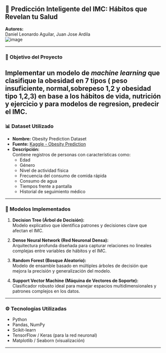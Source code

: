 
## 🧠 Predicción Inteligente del IMC: Hábitos que Revelan tu Salud

**Autores:**  
Daniel Leonardo Aguilar, Juan Jose Ardila  
![image](https://github.com/user-attachments/assets/a9f33faf-f8bc-4b68-8f75-4ecdd4f023c8)


---

### 🎯 Objetivo del Proyecto

Implementar un modelo de *machine learning* que  clasifique la obesidad en 7 tipos ( peso insuficiente, normal,sobrepeso 1,2 y obesidad tipo 1,2,3) en base a los hábitos de vida, nutrición y ejercicio  y para modelos de regresion,  predecir el IMC.
---

### 📊 Dataset Utilizado

- **Nombre:** Obesity Prediction Dataset  
- **Fuente:** [Kaggle - Obesity Prediction](https://www.kaggle.com/datasets/ruchikakumbhar/obesity-prediction)  
- **Descripción:**  
  Contiene registros de personas con características como:
  - Edad  
  - Género  
  - Nivel de actividad física  
  - Frecuencia del consumo de comida rápida  
  - Consumo de agua  
  - Tiempos frente a pantalla  
  - Historial de seguimiento médico

---

### 🤖 Modelos Implementados

1. **Decision Tree (Árbol de Decisión):**  
   Modelo explicativo que identifica patrones y decisiones clave que afectan el IMC.

2. **Dense Neural Network (Red Neuronal Densa):**  
   Arquitectura profunda diseñada para capturar relaciones no lineales complejas entre variables de hábitos y el IMC.

3. **Random Forest (Bosque Aleatorio):**  
   Modelo de ensamble basado en múltiples árboles de decisión que mejora la precisión y generalización del modelo.

4. **Support Vector Machine (Máquina de Vectores de Soporte):**  
   Clasificador robusto ideal para manejar espacios multidimensionales y patrones complejos en los datos.

---

### ⚙️ Tecnologías Utilizadas

- Python  
- Pandas, NumPy  
- Scikit-learn  
- TensorFlow / Keras (para la red neuronal)  
- Matplotlib / Seaborn (visualización)

---

